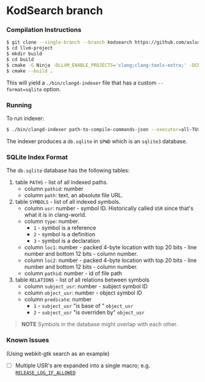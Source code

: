 # KodSearch branch

### Compilation Instructions

```sh
$ git clone --single-branch --branch kodsearch https://github.com/aslushnikov/llvm-project
$ cd llvm-project
$ mkdir build
$ cd build
$ cmake -G Ninja -DLLVM_ENABLE_PROJECTS='clang;clang-tools-extra;' -DCMAKE_BUILD_TYPE=Release ../llvm/
$ cmake --build .
```

This will yield a `./bin/clangd-indexer` file that has a custom `--format=sqlite` option.

### Running

To run indexer:

```sh
$ ./bin/clangd-indexer path-to-compile-commands-json --executor=all-TUs --format=sqlite --execute-concurrency=0
```

The indexer produces a `db.sqlite` in `$PWD` which is an `sqlite3` database.

### SQLite Index Format

The `db.sqlite` database has the following tables:

1. table `PATHS` - list of all indexed paths.
    * column `pathid`: number
    * column `path`: text, an absolute file URL.
2. table `SYMBOLS` - list of all indexed symbols.
    * column `usr`: number - symbol ID. Historically called `USR` since that's what it is in clang-world.
    * column `type`: number.
        * `1` - symbol is a reference
        * `2` - symbol is a definition
        * `3` - symbol is a declaration
    * column `loc1`: number - packed 4-byte location with top 20 bits - line number and bottom 12 bits - column number.
    * column `loc2`: number - packed 4-byte location with top 20 bits - line number and bottom 12 bits - column number.
    * column `pathid`: number - id of file path
3. table `RELATIONS` - list of all relations between symbols
    * column `subject_usr`: number - subject symbol ID
    * column `object_usr`: number - object symbol ID
    * column `predicate`: number
        * `1` - `subject_usr` "is base of " `object_usr`
        * `2` - `subject_usr` "is overriden by" `object_usr`

> **NOTE** Symbols in the database might overlap with each other.

### Known Issues

(Using webkit-gtk search as an example)

- [ ] Multiple USR's are expanded into a single macro; e.g. [`RELEASE_LOG_IF_ALLOWED`](http://powerhouse:3000/#path=%2Fhome%2Faslushnikov%2Fprog%2Fplaywright%2Fbrowser_patches%2Fwebkit%2Fcheckout%2FSource%2FWebKit%2FNetworkProcess%2FNetworkLoadChecker.cpp&line=445)
